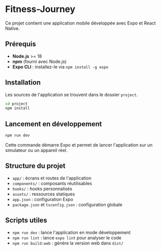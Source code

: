 # Fitness-Journey

Ce projet contient une application mobile développée avec Expo et React Native.

## Prérequis

- **Node.js** \>= 18
- **npm** (fourni avec Node.js)
- **Expo CLI** : installez-le via `npm install -g expo`

## Installation

Les sources de l'application se trouvent dans le dossier `project`.

```bash
cd project
npm install
```

## Lancement en développement

```bash
npm run dev
```

Cette commande démarre Expo et permet de lancer l'application sur un simulateur ou un appareil réel.

## Structure du projet

- `app/` : écrans et routes de l'application
- `components/` : composants réutilisables
- `hooks/` : hooks personnalisés
- `assets/` : ressources statiques
- `app.json` : configuration Expo
- `package.json` et `tsconfig.json` : configuration globale

## Scripts utiles

- `npm run dev` : lance l'application en mode développement
- `npm run lint` : lance `expo lint` pour analyser le code
- `npm run build:web` : génère la version web dans `dist/`


